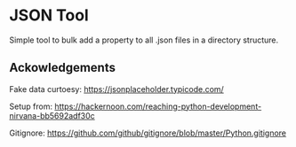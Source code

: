 # JSON Tool

Simple tool to bulk add a property to all .json files in a directory structure.

## Ackowledgements

Fake data curtoesy: <https://jsonplaceholder.typicode.com/>

Setup from: <https://hackernoon.com/reaching-python-development-nirvana-bb5692adf30c>

Gitignore: <https://github.com/github/gitignore/blob/master/Python.gitignore>

